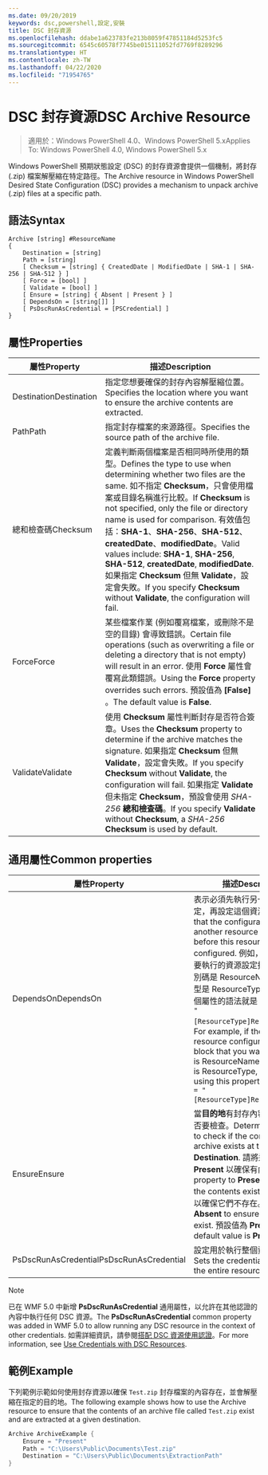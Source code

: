 ```yaml
---
ms.date: 09/20/2019
keywords: dsc,powershell,設定,安裝
title: DSC 封存資源
ms.openlocfilehash: ddabe1a623783fe213b8059f47851184d5253fc5
ms.sourcegitcommit: 6545c60578f7745be015111052fd7769f8289296
ms.translationtype: HT
ms.contentlocale: zh-TW
ms.lasthandoff: 04/22/2020
ms.locfileid: "71954765"
---
```

# <a name="dsc-archive-resource"></a><span data-ttu-id="253d4-103">DSC 封存資源</span><span class="sxs-lookup"><span data-stu-id="253d4-103">DSC Archive Resource</span></span>

> <span data-ttu-id="253d4-104">適用於：Windows PowerShell 4.0、Windows PowerShell 5.x</span><span class="sxs-lookup"><span data-stu-id="253d4-104">Applies To: Windows PowerShell 4.0, Windows PowerShell 5.x</span></span>

<span data-ttu-id="253d4-105">Windows PowerShell 預期狀態設定 (DSC) 的封存資源會提供一個機制，將封存 (.zip) 檔案解壓縮在特定路徑。</span><span class="sxs-lookup"><span data-stu-id="253d4-105">The Archive resource in Windows PowerShell Desired State Configuration (DSC) provides a mechanism to unpack archive (.zip) files at a specific path.</span></span>

## <a name="syntax"></a><span data-ttu-id="253d4-106">語法</span><span class="sxs-lookup"><span data-stu-id="253d4-106">Syntax</span></span>

```Syntax
Archive [string] #ResourceName
{
    Destination = [string]
    Path = [string]
    [ Checksum = [string] { CreatedDate | ModifiedDate | SHA-1 | SHA-256 | SHA-512 } ]
    [ Force = [bool] ]
    [ Validate = [bool] ]
    [ Ensure = [string] { Absent | Present } ]
    [ DependsOn = [string[]] ]
    [ PsDscRunAsCredential = [PSCredential] ]
}
```

## <a name="properties"></a><span data-ttu-id="253d4-107">屬性</span><span class="sxs-lookup"><span data-stu-id="253d4-107">Properties</span></span>

|<span data-ttu-id="253d4-108">屬性</span><span class="sxs-lookup"><span data-stu-id="253d4-108">Property</span></span> |<span data-ttu-id="253d4-109">描述</span><span class="sxs-lookup"><span data-stu-id="253d4-109">Description</span></span> |
|---|---|
|<span data-ttu-id="253d4-110">Destination</span><span class="sxs-lookup"><span data-stu-id="253d4-110">Destination</span></span> |<span data-ttu-id="253d4-111">指定您想要確保的封存內容解壓縮位置。</span><span class="sxs-lookup"><span data-stu-id="253d4-111">Specifies the location where you want to ensure the archive contents are extracted.</span></span> |
|<span data-ttu-id="253d4-112">Path</span><span class="sxs-lookup"><span data-stu-id="253d4-112">Path</span></span> |<span data-ttu-id="253d4-113">指定封存檔案的來源路徑。</span><span class="sxs-lookup"><span data-stu-id="253d4-113">Specifies the source path of the archive file.</span></span> |
|<span data-ttu-id="253d4-114">總和檢查碼</span><span class="sxs-lookup"><span data-stu-id="253d4-114">Checksum</span></span> |<span data-ttu-id="253d4-115">定義判斷兩個檔案是否相同時所使用的類型。</span><span class="sxs-lookup"><span data-stu-id="253d4-115">Defines the type to use when determining whether two files are the same.</span></span> <span data-ttu-id="253d4-116">如不指定 **Checksum**，只會使用檔案或目錄名稱進行比較。</span><span class="sxs-lookup"><span data-stu-id="253d4-116">If **Checksum** is not specified, only the file or directory name is used for comparison.</span></span> <span data-ttu-id="253d4-117">有效值包括：**SHA-1**、**SHA-256**、**SHA-512**、**createdDate**、**modifiedDate**。</span><span class="sxs-lookup"><span data-stu-id="253d4-117">Valid values include: **SHA-1**, **SHA-256**, **SHA-512**, **createdDate**, **modifiedDate**.</span></span> <span data-ttu-id="253d4-118">如果指定 **Checksum** 但無 **Validate**，設定會失敗。</span><span class="sxs-lookup"><span data-stu-id="253d4-118">If you specify **Checksum** without **Validate**, the configuration will fail.</span></span> |
|<span data-ttu-id="253d4-119">Force</span><span class="sxs-lookup"><span data-stu-id="253d4-119">Force</span></span> |<span data-ttu-id="253d4-120">某些檔案作業 (例如覆寫檔案，或刪除不是空的目錄) 會導致錯誤。</span><span class="sxs-lookup"><span data-stu-id="253d4-120">Certain file operations (such as overwriting a file or deleting a directory that is not empty) will result in an error.</span></span> <span data-ttu-id="253d4-121">使用 **Force** 屬性會覆寫此類錯誤。</span><span class="sxs-lookup"><span data-stu-id="253d4-121">Using the **Force** property overrides such errors.</span></span> <span data-ttu-id="253d4-122">預設值為 **[False]** 。</span><span class="sxs-lookup"><span data-stu-id="253d4-122">The default value is **False**.</span></span> |
|<span data-ttu-id="253d4-123">Validate</span><span class="sxs-lookup"><span data-stu-id="253d4-123">Validate</span></span>| <span data-ttu-id="253d4-124">使用 **Checksum** 屬性判斷封存是否符合簽章。</span><span class="sxs-lookup"><span data-stu-id="253d4-124">Uses the **Checksum** property to determine if the archive matches the signature.</span></span> <span data-ttu-id="253d4-125">如果指定 **Checksum** 但無 **Validate**，設定會失敗。</span><span class="sxs-lookup"><span data-stu-id="253d4-125">If you specify **Checksum** without **Validate**, the configuration will fail.</span></span> <span data-ttu-id="253d4-126">如果指定 **Validate** 但未指定 **Checksum**，預設會使用 _SHA-256_ **總和檢查碼**。</span><span class="sxs-lookup"><span data-stu-id="253d4-126">If you specify **Validate** without **Checksum**, a _SHA-256_ **Checksum** is used by default.</span></span> |

## <a name="common-properties"></a><span data-ttu-id="253d4-127">通用屬性</span><span class="sxs-lookup"><span data-stu-id="253d4-127">Common properties</span></span>

|<span data-ttu-id="253d4-128">屬性</span><span class="sxs-lookup"><span data-stu-id="253d4-128">Property</span></span> |<span data-ttu-id="253d4-129">描述</span><span class="sxs-lookup"><span data-stu-id="253d4-129">Description</span></span> |
|---|---|
|<span data-ttu-id="253d4-130">DependsOn</span><span class="sxs-lookup"><span data-stu-id="253d4-130">DependsOn</span></span> |<span data-ttu-id="253d4-131">表示必須先執行另一個資源的設定，再設定這個資源。</span><span class="sxs-lookup"><span data-stu-id="253d4-131">Indicates that the configuration of another resource must run before this resource is configured.</span></span> <span data-ttu-id="253d4-132">例如，如果第一個想要執行的資源設定指令碼區塊識別碼是 ResourceName，而其類型是 ResourceType，則使用這個屬性的語法就是 `DependsOn = "[ResourceType]ResourceName"`。</span><span class="sxs-lookup"><span data-stu-id="253d4-132">For example, if the ID of the resource configuration script block that you want to run first is ResourceName and its type is ResourceType, the syntax for using this property is `DependsOn = "[ResourceType]ResourceName"`.</span></span> |
|<span data-ttu-id="253d4-133">Ensure</span><span class="sxs-lookup"><span data-stu-id="253d4-133">Ensure</span></span> |<span data-ttu-id="253d4-134">當**目的地**有封存內容時，決定是否要檢查。</span><span class="sxs-lookup"><span data-stu-id="253d4-134">Determines whether to check if the content of the archive exists at the **Destination**.</span></span> <span data-ttu-id="253d4-135">請將這個屬性設為 **Present** 以確保有內容。</span><span class="sxs-lookup"><span data-stu-id="253d4-135">Set this property to **Present** to ensure the contents exist.</span></span> <span data-ttu-id="253d4-136">設為 **Absent** 以確保它們不存在。</span><span class="sxs-lookup"><span data-stu-id="253d4-136">Set it to **Absent** to ensure they do not exist.</span></span> <span data-ttu-id="253d4-137">預設值為 **Present**。</span><span class="sxs-lookup"><span data-stu-id="253d4-137">The default value is **Present**.</span></span> |
|<span data-ttu-id="253d4-138">PsDscRunAsCredential</span><span class="sxs-lookup"><span data-stu-id="253d4-138">PsDscRunAsCredential</span></span> |<span data-ttu-id="253d4-139">設定用於執行整個資源的認證。</span><span class="sxs-lookup"><span data-stu-id="253d4-139">Sets the credential for running the entire resource as.</span></span> |

> [!NOTE]
> <span data-ttu-id="253d4-140">已在 WMF 5.0 中新增 **PsDscRunAsCredential** 通用屬性，以允許在其他認證的內容中執行任何 DSC 資源。</span><span class="sxs-lookup"><span data-stu-id="253d4-140">The **PsDscRunAsCredential** common property was added in WMF 5.0 to allow running any DSC resource in the context of other credentials.</span></span> <span data-ttu-id="253d4-141">如需詳細資訊，請參閱[搭配 DSC 資源使用認證](../../../configurations/runasuser.md)。</span><span class="sxs-lookup"><span data-stu-id="253d4-141">For more information, see [Use Credentials with DSC Resources](../../../configurations/runasuser.md).</span></span>

## <a name="example"></a><span data-ttu-id="253d4-142">範例</span><span class="sxs-lookup"><span data-stu-id="253d4-142">Example</span></span>

<span data-ttu-id="253d4-143">下列範例示範如何使用封存資源以確保 `Test.zip` 封存檔案的內容存在，並會解壓縮在指定的目的地。</span><span class="sxs-lookup"><span data-stu-id="253d4-143">The following example shows how to use the Archive resource to ensure that the contents of an archive file called `Test.zip` exist and are extracted at a given destination.</span></span>

```powershell
Archive ArchiveExample {
    Ensure = "Present"
    Path = "C:\Users\Public\Documents\Test.zip"
    Destination = "C:\Users\Public\Documents\ExtractionPath"
}
```